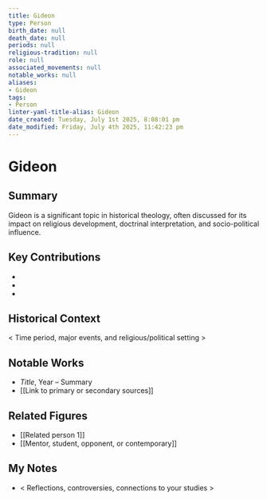 ```yaml
---
title: Gideon
type: Person
birth_date: null
death_date: null
periods: null
religious-tradition: null
role: null
associated_movements: null
notable_works: null
aliases:
- Gideon
tags:
- Person
linter-yaml-title-alias: Gideon
date_created: Tuesday, July 1st 2025, 8:08:01 pm
date_modified: Friday, July 4th 2025, 11:42:23 pm
---
```


# Gideon

## Summary
Gideon is a significant topic in historical theology, often discussed for its impact on religious development, doctrinal interpretation, and socio-political influence.

## Key Contributions
- 
- 
- 

## Historical Context
< Time period, major events, and religious/political setting >

## Notable Works
- *Title*, Year – Summary
- [[Link to primary or secondary sources]]


## Related Figures
- [[Related person 1]]
- [[Mentor, student, opponent, or contemporary]]

## My Notes
- < Reflections, controversies, connections to your studies >
